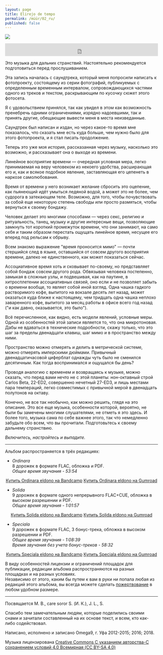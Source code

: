```yaml
---
layout: page
title: Elirejo de tempo
permalink: /müür/02_ru/
published: false
---
```

![](/müür/02/cover.png)

<center>
<iframe style="border: 0; width: 100%; height: 42px;" src="https://bandcamp.com/EmbeddedPlayer/album=3484318043/size=small/bgcol=333333/linkcol=ffffff/transparent=true/" seamless><a href="http://omega9.bandcamp.com/album/a-message-of-hope">a message of hope by MÜÜR</a></iframe>
</center>

Это музыка для дальних странствий. Настоятельно рекомендуется подготовиться перед прослушиванием.

Эта запись началась с саундтрека, который меня попросили написать к фотопроекту, состоящему из серии фотографий, публикуемых с определенным временным интервалом, сопровождающихся частями одного из треков и текстом, раскрывающим по кусочку сюжет этого фотосета.

Я с удовольствием принялся, так как увидел в этом как возможность пренебречь одними ограничениями, изрядно надоевшими, так и принять другие, обещающие вывести меня в места неизведанные.

Cаундтрек был написан и издан, но через какое-то время мне показалось, что сказать мне есть куда больше, чем нужно было для этого фотопроекта, и я стал писать продолжение.

Теперь это уже моя история, рассказанная через музыку, насколько это возможно, и рассказывает она о выходе из времени.

Линейное восприятие времени — очередная условная мера, легко принимаемая на веру человеком из некоего удобства, расширающая его и, как и всякое подобное явление, заставляющая его цепенеть в наркозе самолюбования.

Время от времени у него возникает желание сбросить это оцепение, как пьянеющий идёт умыться ледяной водой, а может это не более, чем судорога в затекающем теле. Возможно, для того, чтобы почувствовать за собой еще некоторую степень свободы или просто размяться, чтобы вернуться к своему бондажу.

Человек делает это многими способами — через секс, религию и ритуальность, танец, музыку и другие интересные вещи, позволяющие замкнуть тот короткий промежуток времени, что они занимают, на само себя и таким образом перестать ощущать линейное время, несущее его вперед под рельсам к обрыву.

Всем знакомо выражение "время проносится мимо" — почти стершийся след в языке, оставшийся от совсем другого восприятия времени, далеко не единственного, как может показаться сейчас.

Ассоциативное время хоть и сковывает по-своему, но представляет собой бондаж совсем другого рода. Обвязывая человека постепенно, замыкая в сложные узлы, и подвешивая, как на паутине, в хитросплетении ассоциативных связей, оно если и не позволяет забыть о времени вообще, то являет собой иной взгляд. Одна чашка гадкого растворимого кофе, выпитого на вокзале десять лет назад, может оказаться куда ближе к настоящему, чем тридцать одна чашка неплохо заваренного кофе, выпитого за месяц работы в офисе всего год назад ("и как давно, оказывается, это было").

Всё перечисленное, как видно, есть модели явлений, условные меры. Одной из особенностей этой записи является то, что она микротоновая. Дабы не вдаваться в технические подробности, скажу только, что это шаг за пределы двенадцати клавиш, шаг мимо и в пространство между ними.

<div id="sexagesimal" origin='babylon' style="text-align: center; font-size: 50pt;font-family: Inconsolata LGC"></div>
<div id="decimal" origin='egypt' style="text-align: center; font-size: 50pt;font-family: Inconsolata LGC"></div>
<script  src="/müür/02/decimaltime.js"></script>

Пространство можно отмерять и делить в метрической системе, можно отмерять имперскими дюймами. Привычный двенадцатичасовой циферблат однажды чуть было не сменился десятичным. Как тогда воспринимался и ощущался бы день?

Проводя аналогию с временем и возвращаясь к музыке, можно сказать, что перед вами нечто не с этой планеты: нон-октавный строй Carlos Beta, 22-ED2, совершенно нечетный 27-ED3, и лишь местами пара темпераций, легко совместимых с привычной мерой в двенадцать полутонов на октаву.

Конечно, не все так необычно, как можно решить, глядя на это описание. Это все еще музыка, особенности которой, вероятно, не были бы замечены многими слушателями, не отметь я это здесь. И более того, музыка сама по себе важнее этого, так что немедленно забудьте обо всем, что вы прочитали. Подготовьтесь к своему дальнему странствию.

*Включитесь, настройтесь и выпадите.*

-----
Альбом распространяется в трёх редакциях:
* *Ordinara*<br />
8 дорожек в формате FLAC, обложка и PDF.<br />
*Общее время звучания - 53:54*

<center>
<a markdown="0" href="https://omega9.bandcamp.com/album/a-message-of-hope" class="btn">Купить Ordinara eldono на Bandcamp</a> <a markdown="0" href="https://gum.co/sGqSz" class="btn">Купить Ordinara eldono на Gumroad</a>
</center>

* *Solida*<br />
9 дорожек в формате одного непрерывного FLAC+CUE, обложка в высоком разрешении и PDF.<br />
*Общее время звучания - 1:01:57*

<center>
<a markdown="0" href="https://omega9.bandcamp.com/album/a-message-of-hope" class="btn">Купить Solida eldono на Bandcamp</a> <a markdown="0" href="https://gum.co/sGqSz" class="btn">Купить Solida eldono на Gumroad</a>
</center>

* *Speciala*<br />
9 дорожек в формате FLAC, 3 бонус-трека, обложка в высоком разрешении и PDF.<br />
*Общее время звучания - 1:08:39*<br />
*Время звучания без учета бонус-треков - 58:32*

<center>
<a markdown="0" href="https://omega9.bandcamp.com/album/a-message-of-hope" class="btn">Купить Speciala eldono на Bandcamp</a> <a markdown="0" href="https://gum.co/sGqSz" class="btn">Купить Speciala eldono на Gumroad</a>
</center>

В виду особенностей лицензии и ограничений площадок для публикации, редакции альбома распространяются на разных площадках и на разных условиях.
<br />
Независимо от этого, каким бы путем к вам в руки ни попала любая из редакций этого альбома, вы всегда можете сделать [пожертвование](https://omega9.github.io/donation/) в любом удобном размере.

-----
Посвящается М. В., care soror S. (И. К.), J. L., S.

Спасибо тем замечательным людям, которые поделились своими снами и зачитали составленный на их основе текст, и всем, кто как-либо содействовал.

Написано, исполнено и записано Omega9, г. Уфа 2012-2015; 2016; 2018.

Музыка лицензирована [Creative Commons С указанием авторства-С сохранением условий 4.0 Всемирная (CC BY-SA 4.0)](https://creativecommons.org/licenses/by-sa/4.0/deed.ru)
